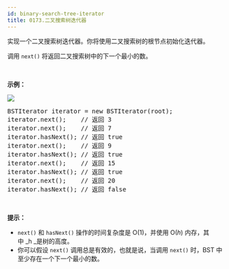 ```yaml
---
id: binary-search-tree-iterator
title: 0173.二叉搜索树迭代器
---
```

实现一个二叉搜索树迭代器。你将使用二叉搜索树的根节点初始化迭代器。

调用 <code>next()</code> 将返回二叉搜索树中的下一个最小的数。

 

**示例：**

**![](https://assets.leetcode-cn.com/aliyun-lc-upload/uploads/2018/12/25/bst-tree.png)**


<pre>BSTIterator iterator = new BSTIterator(root);<br/>iterator.next();    // 返回 3<br/>iterator.next();    // 返回 7<br/>iterator.hasNext(); // 返回 true<br/>iterator.next();    // 返回 9<br/>iterator.hasNext(); // 返回 true<br/>iterator.next();    // 返回 15<br/>iterator.hasNext(); // 返回 true<br/>iterator.next();    // 返回 20<br/>iterator.hasNext(); // 返回 false</pre>

 

**提示：**


- <code>next()</code> 和 <code>hasNext()</code> 操作的时间复杂度是 O(1)，并使用 O(_h_) 内存，其中 _h _是树的高度。
- 你可以假设 <code>next()</code> 调用总是有效的，也就是说，当调用 <code>next()</code> 时，BST 中至少存在一个下一个最小的数。
